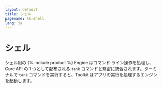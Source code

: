 ```yaml
---
layout: default
title: シェル
pagename: tk-shell
lang: ja
---
```


# シェル

シェル用の {% include product %} Engine はコマンド ライン操作を処理し、Core API の 1 つとして配布される `tank` コマンドと緊密に統合されます。ターミナルで `tank` コマンドを実行すると、Toolkit はアプリの実行を処理するエンジンを起動します。

